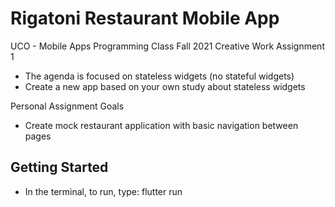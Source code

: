 # Rigatoni Restaurant Mobile App

UCO - Mobile Apps Programming Class
Fall 2021
Creative Work Assignment 1
 - The agenda is focused on stateless widgets (no stateful widgets)
 - Create a new app based on your own study about stateless widgets

Personal Assignment Goals
 - Create mock restaurant application with basic navigation between pages

## Getting Started

 - In the terminal, to run, type:
 flutter run
